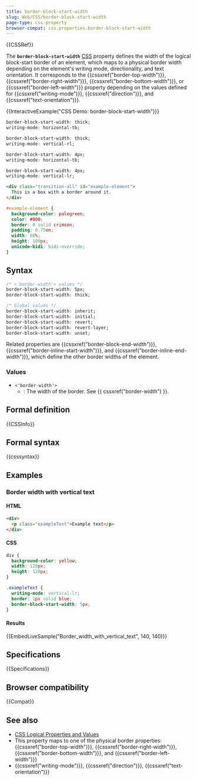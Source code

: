 ```yaml
---
title: border-block-start-width
slug: Web/CSS/border-block-start-width
page-type: css-property
browser-compat: css.properties.border-block-start-width
---
```


{{CSSRef}}

The **`border-block-start-width`** [CSS](/en-US/docs/Web/CSS) property defines the width of the logical block-start border of an element, which maps to a physical border width depending on the element's writing mode, directionality, and text orientation. It corresponds to the {{cssxref("border-top-width")}}, {{cssxref("border-right-width")}}, {{cssxref("border-bottom-width")}}, or {{cssxref("border-left-width")}} property depending on the values defined for {{cssxref("writing-mode")}}, {{cssxref("direction")}}, and {{cssxref("text-orientation")}}.

{{InteractiveExample("CSS Demo: border-block-start-width")}}

```css interactive-example-choice
border-block-start-width: thick;
writing-mode: horizontal-tb;
```

```css interactive-example-choice
border-block-start-width: thick;
writing-mode: vertical-rl;
```

```css interactive-example-choice
border-block-start-width: 4px;
writing-mode: horizontal-tb;
```

```css interactive-example-choice
border-block-start-width: 4px;
writing-mode: vertical-lr;
```

```html interactive-example
<div class="transition-all" id="example-element">
  This is a box with a border around it.
</div>
```

```css interactive-example
#example-element {
  background-color: palegreen;
  color: #000;
  border: 0 solid crimson;
  padding: 0.75em;
  width: 80%;
  height: 100px;
  unicode-bidi: bidi-override;
}
```

## Syntax

```css
/* <'border-width'> values */
border-block-start-width: 5px;
border-block-start-width: thick;

/* Global values */
border-block-start-width: inherit;
border-block-start-width: initial;
border-block-start-width: revert;
border-block-start-width: revert-layer;
border-block-start-width: unset;
```

Related properties are {{cssxref("border-block-end-width")}}, {{cssxref("border-inline-start-width")}}, and {{cssxref("border-inline-end-width")}}, which define the other border widths of the element.

### Values

- `<'border-width'>`
  - : The width of the border. See {{ cssxref("border-width") }}.

## Formal definition

{{CSSInfo}}

## Formal syntax

{{csssyntax}}

## Examples

### Border width with vertical text

#### HTML

```html
<div>
  <p class="exampleText">Example text</p>
</div>
```

#### CSS

```css
div {
  background-color: yellow;
  width: 120px;
  height: 120px;
}

.exampleText {
  writing-mode: vertical-lr;
  border: 1px solid blue;
  border-block-start-width: 5px;
}
```

#### Results

{{EmbedLiveSample("Border_width_with_vertical_text", 140, 140)}}

## Specifications

{{Specifications}}

## Browser compatibility

{{Compat}}

## See also

- [CSS Logical Properties and Values](/en-US/docs/Web/CSS/CSS_logical_properties_and_values)
- This property maps to one of the physical border properties: {{cssxref("border-top-width")}}, {{cssxref("border-right-width")}}, {{cssxref("border-bottom-width")}}, and {{cssxref("border-left-width")}}
- {{cssxref("writing-mode")}}, {{cssxref("direction")}}, {{cssxref("text-orientation")}}
